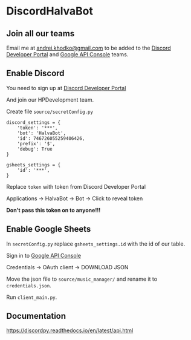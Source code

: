# DiscordHalvaBot

## Join all our teams

Email me at andrei.khodko@gmail.com to be added to the [Discord Developer Portal](https://discord.com/developers/applications) and [Google API Console](https://console.developers.google.com) teams.

## Enable Discord

You need to sign up at [Discord Developer Portal](https://discord.com/developers/applications)

And join our HPDevelopment team.

Create file `source/secretConfig.py`

```
discord_settings = {
    'token': '***',
    'bot': 'HalvaBot',
    'id': 746726055259406426,
    'prefix': '$',
    'debug': True
}

gsheets_settings = {
    'id': '***',
}
```
Replace `token` with token from Discord Developer Portal

Applications -> HalvaBot -> Bot -> Click to reveal token

**Don't pass this token on to anyone!!!**

## Enable Google Sheets

In `secretConfig.py` replace `gsheets_settings.id` with the id of our table.

Sign in to [Google API Console](https://console.developers.google.com) 

Credentials -> OAuth client -> DOWNLOAD JSON

Move the json file to `source/music_manager/` and rename it to `credentials.json`.

Run `client_main.py`.

## Documentation

https://discordpy.readthedocs.io/en/latest/api.html
